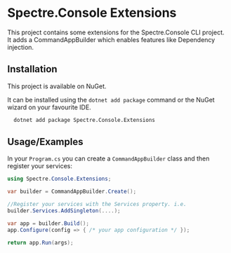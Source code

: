 # Spectre.Console Extensions

This project contains some extensions for the Spectre.Console CLI project.
It adds a CommandAppBuilder which enables features like Dependency injection.


## Installation

This project is available on NuGet.

It can be installed using the ```dotnet add package``` command or the NuGet wizard on your favourite IDE.

```bash
  dotnet add package Spectre.Console.Extensions
```
    
## Usage/Examples

In your ```Program.cs``` you can create a ```CommandAppBuilder``` class and then register your services:

```csharp
using Spectre.Console.Extensions;

var builder = CommandAppBuilder.Create();

//Register your services with the Services property. i.e.
builder.Services.AddSingleton(....);

var app = builder.Build();
app.Configure(config => { /* your app configuration */ });

return app.Run(args);
```